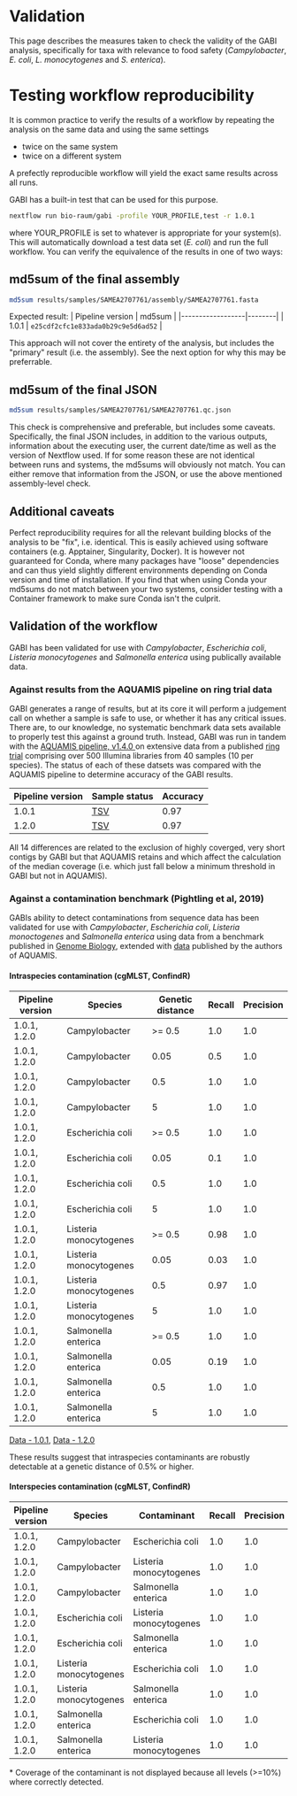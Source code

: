 # Validation

This page describes the measures taken to check the validity of the GABI analysis, specifically for taxa with relevance to food safety (<i>Campylobacter</i>, <i>E. coli</i>, <i>L. monocytogenes</i> and <i>S. enterica</i>).

# Testing workflow reproducibility

It is common practice to verify the results of a workflow by repeating the analysis on the same data and using the same settings

- twice on the same system
- twice on a different system

A prefectly reproducible workflow will yield the exact same results across all runs. 

GABI has a built-in test that can be used for this purpose. 

```bash
nextflow run bio-raum/gabi -profile YOUR_PROFILE,test -r 1.0.1
```

where YOUR_PROFILE is set to whatever is appropriate for your system(s). This will automatically download a test data set (<i>E. coli</i>) and run the full workflow. You can verify the equivalence of the results in one of two ways:

## md5sum of the final assembly
```bash
md5sum results/samples/SAMEA2707761/assembly/SAMEA2707761.fasta
```
Expected result:
| Pipeline version | md5sum |
|------------------|--------|
| 1.0.1            | `e25cdf2cfc1e833ada0b29c9e5d6ad52` |

This approach will not cover the entirety of the analysis, but includes the "primary" result (i.e. the assembly). See the next option for why this may be preferrable. 


## md5sum of the final JSON
```bash
md5sum results/samples/SAMEA2707761/SAMEA2707761.qc.json
```

This check is comprehensive and preferable, but includes some caveats. Specifically, the final JSON includes, in addition to the various outputs, information about the executing user, the current date/time as well as the version of Nextflow used. If for some reason these are not identical between runs and systems, the md5sums will obviously not match. You can either remove that information from the JSON, or use the above mentioned assembly-level check.

## Additional caveats

Perfect reproducibility requires for all the relevant building blocks of the analysis to be "fix", i.e. identical. This is easily achieved using software containers (e.g. Apptainer, Singularity, Docker). It is however not guaranteed for Conda, where many packages have "loose" dependencies and can thus yield slightly different environments depending on Conda version and time of installation. If you find that when using Conda your md5sums do not match between your two systems, consider testing with a Container framework to make sure Conda isn't the culprit.

## Validation of the workflow

GABI has been validated for use with <i>Campylobacter</i>, <i>Escherichia coli</i>, <i>Listeria monocytogenes</i> and <i>Salmonella enterica</i> using publically available data.

### Against results from the AQUAMIS pipeline on ring trial data

GABI generates a range of results, but at its core it will perform a judgement call on whether a sample is safe to use, or whether it has any critical issues. There are, to our knowledge, no systematic benchmark data sets available to properly test this against a ground truth. Instead, GABI was run in tandem with the [AQUAMIS pipeline, v1.4.0 ](https://gitlab.com/bfr_bioinformatics/AQUAMIS) on extensive data from a published [ring trial](https://www.frontiersin.org/journals/microbiology/articles/10.3389/fmicb.2023.1253362/full) comprising over 500 Illumina libraries from 40 samples (10 per species). The status of each of these datsets was compared with the AQUAMIS pipeline to determine accuracy of the GABI results.

 Pipeline version | Sample status | Accuracy |
|------------------|--------| ----------- |
| 1.0.1            | [TSV](../assets/benchmark/gabi_vs_aquamis_1.0.1.tsv) | 0.97 |
| 1.2.0            | [TSV](../assets/benchmark/gabi_vs_aquamis_1.2.0.tsv) | 0.97 |

All 14 differences are related to the exclusion of highly coverged, very short contigs by GABI but that AQUAMIS retains and which affect the calculation of the median coverage (i.e. which just fall below a minimum threshold in GABI but not in AQUAMIS).

### Against a contamination benchmark (Pightling et al, 2019)

GABIs ability to detect contaminations from sequence data has been validated for use with <i>Campylobacter</i>, <i>Escherichia coli</i>, <i>Listeria monoctogenes</i> and <i>Salmonella enterica</i> using data from a benchmark published in [Genome Biology](https://genomebiology.biomedcentral.com/articles/10.1186/s13059-019-1914-x), extended with [data](https://zenodo.org/records/4601406) published by the authors of AQUAMIS. 

#### Intraspecies contamination (cgMLST, ConfindR)


 Pipeline version | Species | Genetic distance |Recall | Precision |
|------------------|--------| ----------- | ---------- | --------- |
| 1.0.1, 1.2.0            | Campylobacter | >= 0.5 | 1.0 | 1.0
| 1.0.1, 1.2.0            | Campylobacter | 0.05 | 0.5 | 1.0
| 1.0.1, 1.2.0            | Campylobacter | 0.5 | 1.0 | 1.0
| 1.0.1, 1.2.0            | Campylobacter | 5 | 1.0 | 1.0
| 1.0.1, 1.2.0            | Escherichia coli | >= 0.5 | 1.0 | 1.0
| 1.0.1, 1.2.0            | Escherichia coli | 0.05 | 0.1 | 1.0
| 1.0.1, 1.2.0            | Escherichia coli | 0.5 | 1.0 | 1.0
| 1.0.1, 1.2.0            | Escherichia coli | 5 | 1.0 | 1.0
| 1.0.1, 1.2.0            | Listeria monocytogenes | >= 0.5 | 0.98 | 1.0
| 1.0.1, 1.2.0            | Listeria monocytogenes | 0.05 | 0.03 | 1.0
| 1.0.1, 1.2.0            | Listeria monocytogenes | 0.5 | 0.97 | 1.0
| 1.0.1, 1.2.0            | Listeria monocytogenes | 5 | 1.0 | 1.0
| 1.0.1, 1.2.0            | Salmonella enterica | >= 0.5 | 1.0 | 1.0
| 1.0.1, 1.2.0            | Salmonella enterica | 0.05 | 0.19 | 1.0
| 1.0.1, 1.2.0            | Salmonella enterica | 0.5 | 1.0 | 1.0
| 1.0.1, 1.2.0            | Salmonella enterica | 5 | 1.0 | 1.0

[Data - 1.0.1](../assets/benchmark/gabi_contamination_1.0.1.tsv), 
[Data - 1.2.0](../assets/benchmark/gabi_contamination_1.2.0.tsv)

These results suggest that intraspecies contaminants are robustly detectable at a genetic distance of 0.5% or higher. 

#### Interspecies contamination (cgMLST, ConfindR)

Pipeline version | Species | Contaminant | Recall | Precision |
| -------------- | ------- | ----------- | ------ | --------- |
| 1.0.1, 1.2.0          | Campylobacter | Escherichia coli | 1.0 | 1.0 |
| 1.0.1, 1.2.0          | Campylobacter | Listeria monocytogenes | 1.0 | 1.0 |
| 1.0.1, 1.2.0          | Campylobacter | Salmonella enterica | 1.0 | 1.0 |
| 1.0.1, 1.2.0          | Escherichia coli | Listeria monocytogenes | 1.0 | 1.0 |
| 1.0.1, 1.2.0          | Escherichia coli | Salmonella enterica | 1.0 | 1.0 |
| 1.0.1, 1.2.0          | Listeria monocytogenes | Escherichia coli | 1.0 | 1.0 |
| 1.0.1, 1.2.0          | Listeria monocytogenes | Salmonella enterica | 1.0 | 1.0 |
| 1.0.1, 1.2.0          | Salmonella enterica | Escherichia coli | 1.0 | 1.0 |
| 1.0.1, 1.2.0          | Salmonella enterica | Listeria monocytogenes | 1.0 | 1.0 |

\* Coverage of the contaminant is not displayed because all levels (>=10%) where correctly detected.